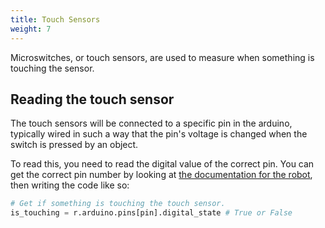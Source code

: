 ```yaml
---
title: Touch Sensors
weight: 7
---
```

 
Microswitches, or touch sensors, are used to measure when something is touching the sensor.

## Reading the touch sensor
 
The touch sensors will be connected to a specific pin in the arduino, typically wired in such a way that the pin's voltage is changed when the switch is pressed by an object.

To read this, you need to read the digital value of the correct pin. You can get the correct pin number by looking at [the documentation for the robot](../robots/), then writing the code like so:

``` python
# Get if something is touching the touch sensor.
is_touching = r.arduino.pins[pin].digital_state # True or False
```